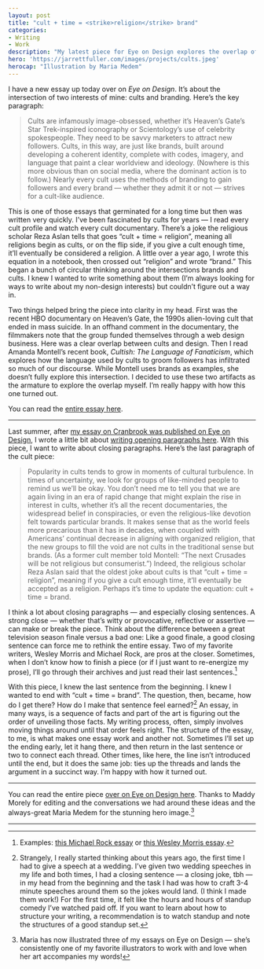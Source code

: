 ```yaml
---
layout: post
title: "cult + time = <strike>religion</strike> brand"
categories:
- Writing
- Work
description: "My latest piece for Eye on Design explores the overlap of cults and brands."
hero: 'https://jarrettfuller.com/images/projects/cults.jpeg'
herocap: "Illustration by Maria Medem"
---
```


I have a new essay up today over on *Eye on Design*. It’s about the intersection of two interests of mine: cults and branding. Here’s the key paragraph:

> Cults are infamously image-obsessed, whether it’s Heaven’s Gate’s Star Trek-inspired iconography or Scientology’s use of celebrity spokespeople. They need to be savvy marketers to attract new followers. Cults, in this way, are just like brands, built around developing a coherent identity, complete with codes, imagery, and language that paint a clear worldview and ideology. (Nowhere is this more obvious than on social media, where the dominant action is to follow.) Nearly every cult uses the methods of branding to gain followers and every brand — whether they admit it or not — strives for a cult-like audience.

This is one of those essays that germinated for a long time but then was written very quickly. I’ve been fascinated by cults for years — I read every cult profile and watch every cult documentary. There’s a joke the religious scholar Reza Aslan tells that goes “cult + time = religion”, meaning all religions begin as cults, or on the flip side, if you give a cult enough time, it’ll eventually be considered a religion. A little over a year ago, I wrote this equation in a notebook, then crossed out “religion” and wrote “brand.” This began a bunch of circular thinking around the intersections brands and cults. I knew I wanted to write something about them (I’m always looking for ways to write about my non-design interests) but couldn’t figure out a way in.

Two things helped bring the piece into clarity in my head. First was the recent HBO documentary on Heaven’s Gate, the 1990s alien-loving cult that ended in mass suicide. In an offhand comment in the documentary, the filmmakers note that the group funded themselves through a web design business. Here was a clear overlap between cults and design. Then I read Amanda Montell’s recent book, *Cultish: The Language of Fanaticism*, which explores how the language used by cults to groom followers has infiltrated so much of our discourse. While Montell uses brands as examples, she doesn’t fully explore this intersection. I decided to use these two artifacts as the armature to explore the overlap myself. I’m really happy with how this one turned out.

You can read the [entire essay here](https://eyeondesign.aiga.org/what-makes-something-a-cult-and-something-else-a-brand/).

----

Last summer, after [my essay on Cranbrook was published on Eye on Design](https://eyeondesign.aiga.org/how-cranbrooks-design-program-redefined-how-we-make-and-talk-about-graphic-design/), I wrote a little bit about [writing opening paragraphs here](https://www.jarrettfuller.blog/2021/07/cranbrook/). With this piece, I want to write about closing paragraphs. Here’s the last paragraph of the cult piece:

> Popularity in cults tends to grow in moments of cultural turbulence. In times of uncertainty, we look for groups of like-minded people to remind us we’ll be okay. You don’t need me to tell you that we are again living in an era of rapid change that might explain the rise in interest in cults, whether it’s all the recent documentaries, the widespread belief in conspiracies, or even the religious-like devotion felt towards particular brands. It makes sense that as the world feels more precarious than it has in decades, when coupled with Americans’ continual decrease in aligning with organized religion, that the new groups to fill the void are not cults in the traditional sense but brands. (As a former cult member told Montell: “The next Crusades will be not religious but consumerist.”) Indeed, the religious scholar Reza Aslan said that the oldest joke about cults is that “cult + time = religion”, meaning if you give a cult enough time, it’ll eventually be accepted as a religion. Perhaps it’s time to update the equation: cult + time = brand.

I think a lot about closing paragraphs — and especially closing sentences. A strong close — whether that’s witty or provocative, reflective or assertive — can make or break the piece. Think about the difference between a great television season finale versus a bad one: Like a good finale, a good closing sentence can force me to rethink the entire essay. Two of my favorite writers, Wesley Morris and Michael Rock, are pros at the closer. Sometimes, when I don’t know how to finish a piece (or if I just want to re-energize my prose), I’ll go through their archives and just read their last sentences.[^1]

With this piece, I knew the last sentence from the beginning. I knew I wanted to end with “cult + time = brand”. The question, then, became, how do I get there? How do I make that sentence feel earned?[^2] An essay, in many ways, is a sequence of facts and part of the art is figuring out the order of unveiling those facts. My writing process, often, simply involves moving things around until that order feels right. The structure of the essay, to me, is what makes one essay work and another not. Sometimes I’ll set up the ending early, let it hang there, and then return in the last sentence or two to connect each thread. Other times, like here, the line isn’t introduced until the end, but it does the same job: ties up the threads and lands the argument in a succinct way. I’m happy with how it turned out.

----

You can read the entire piece [over on Eye on Design here](https://eyeondesign.aiga.org/how-cranbrooks-design-program-redefined-how-we-make-and-talk-about-graphic-design/). Thanks to Maddy Morely for editing and the conversations we had around these ideas and the always-great Maria Medem for the stunning hero image.[^3]

----

[^1]: Examples: [this Michael Rock essay](https://2x4.org/ideas/2016/all-that-is-solid/) or [this Wesley Morris essay](https://www.nytimes.com/2020/10/14/magazine/quarantine-mustache.html).

[^2]: Strangely, I really started thinking about this years ago, the first time I had to give a speech at a wedding. I’ve given two wedding speeches in my life and both times, I had a closing sentence — a closing joke, tbh — in my head from the beginning and the task I had was how to craft 3-4 minute speeches around them so the jokes would land. (I think I made them work!) For the first time, it felt like the hours and hours of standup comedy I’ve watched paid off. If you want to learn about how to structure your writing, a recommendation is to watch standup and note the structures of a good standup set.

[^3]: Maria has now illustrated three of my essays on Eye on Design — she’s consistently one of my favorite illustrators to work with and love when her art accompanies my words!
